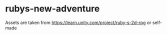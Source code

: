 # rubys-new-adventure

Assets are taken from https://learn.unity.com/project/ruby-s-2d-rpg or self-made
